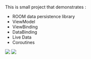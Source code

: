 This is small project that demonstrates :
- ROOM data persistence library
- ViewModel
- ViewBinding
- DataBinding
- Live Data
- Coroutines

![](https://i.ibb.co/0s3FWj5/Android-Emulator-Pixel-3a-XL-API-R5554-2.jpg) ![](https://i.ibb.co/rsNTyPW/Android-Emulator-Pixel-3a-XL-API-R5554-3.jpg)
